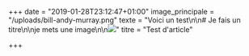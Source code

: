 +++
date = "2019-01-28T23:12:47+01:00"
image_principale = "/uploads/bill-andy-murray.png"
texte = "Voici un test\n\n# Je fais un titre\n\nje mets une image\n\n![](/uploads/OUIR8325.jpg)"
titre = "Test d'article"

+++
